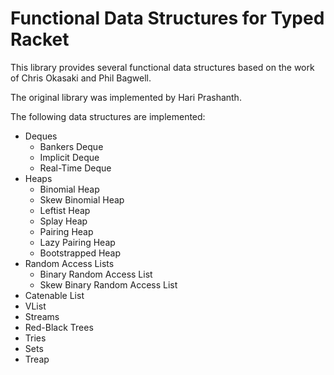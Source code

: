 Functional Data Structures for Typed Racket
===========================================

This library provides several functional data structures based on the work
of Chris Okasaki and Phil Bagwell.

The original library was implemented by Hari Prashanth.

The following data structures are implemented:

*  Deques
   +  Bankers Deque
   +  Implicit Deque
   +  Real-Time Deque
*  Heaps
   +  Binomial Heap
   +  Skew Binomial Heap
   +  Leftist Heap
   +  Splay Heap
   +  Pairing Heap
   +  Lazy Pairing Heap
   +  Bootstrapped Heap
*  Random Access Lists
   +  Binary Random Access List
   +  Skew Binary Random Access List
*  Catenable List
*  VList
*  Streams
*  Red-Black Trees
*  Tries
*  Sets
*  Treap
